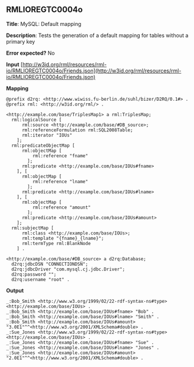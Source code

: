 ## RMLIOREGTC0004o

**Title**: MySQL: Default mapping

**Description**: Tests the generation of a default mapping for tables without a primary key

**Error expected?** No

**Input**
 [http://w3id.org/rml/resources/rml-io/RMLIOREGTC0004o/Friends.json](http://w3id.org/rml/resources/rml-io/RMLIOREGTC0004o/Friends.json)

**Mapping**
```
@prefix d2rq: <http://www.wiwiss.fu-berlin.de/suhl/bizer/D2RQ/0.1#> .
@prefix rml: <http://w3id.org/rml/> .

<http://example.com/base/TriplesMap1> a rml:TriplesMap;
  rml:logicalSource [
      rml:source <http://example.com/base/#DB_source>;
      rml:referenceFormulation rml:SQL2008Table;
      rml:iterator "IOUs"
    ];
  rml:predicateObjectMap [
      rml:objectMap [
          rml:reference "fname"
        ];
      rml:predicate <http://example.com/base/IOUs#fname>
    ], [
      rml:objectMap [
          rml:reference "lname"
        ];
      rml:predicate <http://example.com/base/IOUs#lname>
    ], [
      rml:objectMap [
          rml:reference "amount"
        ];
      rml:predicate <http://example.com/base/IOUs#amount>
    ];
  rml:subjectMap [
      rml:class <http://example.com/base/IOUs>;
      rml:template "{fname}_{lname}";
      rml:termType rml:BlankNode
    ] .

<http://example.com/base/#DB_source> a d2rq:Database;
  d2rq:jdbcDSN "CONNECTIONDSN";
  d2rq:jdbcDriver "com.mysql.cj.jdbc.Driver";
  d2rq:password "";
  d2rq:username "root" .

```

**Output**
```
_:Bob_Smith <http://www.w3.org/1999/02/22-rdf-syntax-ns#type> <http://example.com/base/IOUs> .
_:Bob_Smith <http://example.com/base/IOUs#fname> "Bob" .
_:Bob_Smith <http://example.com/base/IOUs#lname> "Smith" .
_:Bob_Smith <http://example.com/base/IOUs#amount> "3.0E1"^^<http://www.w3.org/2001/XMLSchema#double> .
_:Sue_Jones <http://www.w3.org/1999/02/22-rdf-syntax-ns#type> <http://example.com/base/IOUs> .
_:Sue_Jones <http://example.com/base/IOUs#fname> "Sue" .
_:Sue_Jones <http://example.com/base/IOUs#lname> "Jones" .
_:Sue_Jones <http://example.com/base/IOUs#amount> "2.0E1"^^<http://www.w3.org/2001/XMLSchema#double> .
	

```

